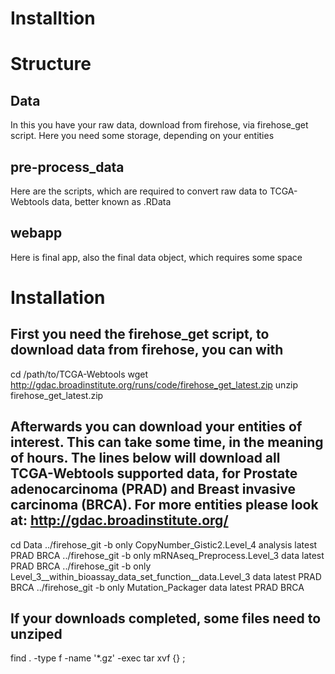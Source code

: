 Installtion
=========


# Structure

## Data
In this you have your raw data, download from firehose, via firehose_get script. Here you need some storage, depending on your entities

## pre-process_data
Here are the scripts, which are required to convert raw data to TCGA-Webtools data, better known as .RData

## webapp
Here is final app, also the final data object, which requires some space



# Installation

## First you need the firehose_get script, to download data from firehose, you can with
cd /path/to/TCGA-Webtools
wget http://gdac.broadinstitute.org/runs/code/firehose_get_latest.zip
unzip firehose_get_latest.zip

## Afterwards you can download your entities of interest. This can take some time, in the meaning of hours. The lines below will download all TCGA-Webtools supported data, for Prostate adenocarcinoma (PRAD) and Breast invasive carcinoma (BRCA). For more entities please look at: http://gdac.broadinstitute.org/
cd Data
../firehose_git -b only CopyNumber_Gistic2.Level_4 analysis latest PRAD BRCA
../firehose_git -b only mRNAseq_Preprocess.Level_3 data latest PRAD BRCA
../firehose_git -b only Level_3__within_bioassay_data_set_function__data.Level_3 data latest PRAD BRCA
../firehose_git -b only Mutation_Packager data latest PRAD BRCA

## If your downloads completed, some files need to unziped
find . -type f -name '*.gz' -exec tar xvf {} \;
